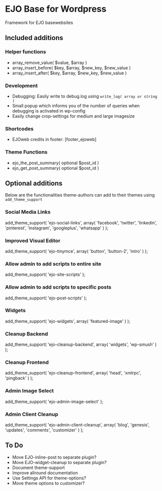 # EJO Base for Wordpress
Framework for EJO basewebsites

## Included additions

### Helper functions
* array_remove_value( $value, $array ) 
* array_insert_before( $key, $array, $new_key, $new_value ) 
* array_insert_after( $key, $array, $new_key, $new_value )

### Development
* Debugging: Easily write to debug.log using `write_log( array or string )`
* Small popup which informs you of the number of queries when debugging is activated in wp-config
* Easily change crop-settings for medium and large imagesize

### Shortcodes
* EJOweb credits in footer: [footer_ejoweb]

### Theme Functions
* ejo_the_post_summary( optional $post_id )
* ejo_get_post_summary( optional $post_id )

## Optional additions
Below are the functionalities theme-authors can add to their themes using `add_theme_support`

### Social Media Links
add_theme_support( 'ejo-social-links', array( 'facebook', 'twitter', 'linkedin', 'pinterest', 'instagram', 'googleplus', 'whatsapp'	) );

### Improved Visual Editor
add_theme_support( 'ejo-tinymce', array( 'button', 'button-2', 'intro' ) );

### Allow admin to add scripts to entire site
add_theme_support( 'ejo-site-scripts' );

### Allow admin to add scripts to specific posts
add_theme_support( 'ejo-post-scripts' );

### Widgets
add_theme_support( 'ejo-widgets', array( 'featured-image' ) );

### Cleanup Backend
add_theme_support( 'ejo-cleanup-backend', array( 'widgets', 'wp-smush' ) );

### Cleanup Frontend
add_theme_support( 'ejo-cleanup-frontend', array( 'head', 'xmlrpc', 'pingback' ) );

### Admin Image Select
add_theme_support( 'ejo-admin-image-select' );

### Admin Client Cleanup
add_theme_support( 'ejo-admin-client-cleanup', array( 'blog', 'genesis', 'updates', 'comments', 'customizer' ) );


## To Do
* Move EJO-inline-post to separate plugin?
* Move EJO-widget-cleanup to separate plugin?
* Document theme-support
* Improve allround documentation
* Use Settings API for theme-options?
* Move theme options to customizer?
